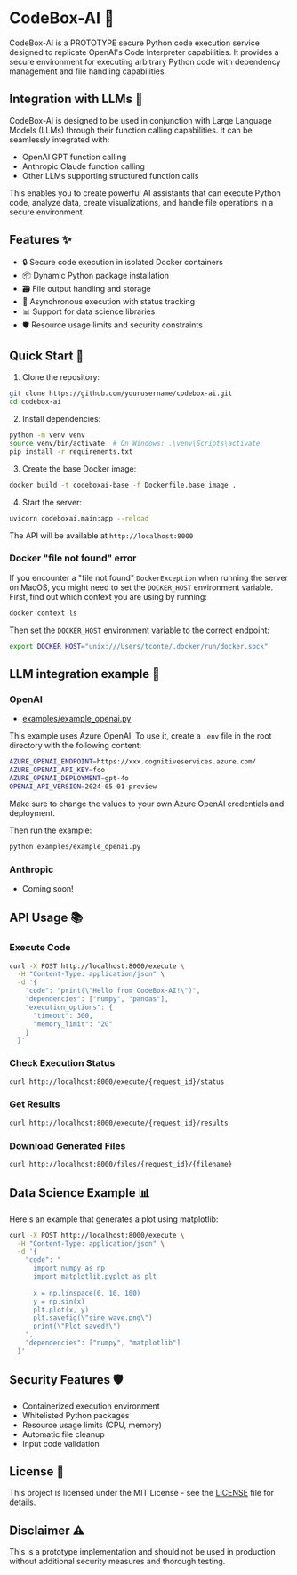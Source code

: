 # CodeBox-AI 🤖

CodeBox-AI is a PROTOTYPE secure Python code execution service designed to replicate OpenAI's Code Interpreter capabilities. It provides a secure environment for executing arbitrary Python code with dependency management and file handling capabilities.

## Integration with LLMs 🧠

CodeBox-AI is designed to be used in conjunction with Large Language Models (LLMs) through their function calling capabilities. It can be seamlessly integrated with:
- OpenAI GPT function calling
- Anthropic Claude function calling
- Other LLMs supporting structured function calls

This enables you to create powerful AI assistants that can execute Python code, analyze data, create visualizations, and handle file operations in a secure environment.

## Features ✨

- 🔒 Secure code execution in isolated Docker containers
- 📦 Dynamic Python package installation
- 🗃️ File output handling and storage
- 🔄 Asynchronous execution with status tracking
- 📊 Support for data science libraries
- 🛡️ Resource usage limits and security constraints

## Quick Start 🚀

1. Clone the repository:
```bash
git clone https://github.com/yourusername/codebox-ai.git
cd codebox-ai
```

2. Install dependencies:
```bash
python -m venv venv
source venv/bin/activate  # On Windows: .\venv\Scripts\activate
pip install -r requirements.txt
```

3. Create the base Docker image:
```bash
docker build -t codeboxai-base -f Dockerfile.base_image .
```

4. Start the server:
```bash
uvicorn codeboxai.main:app --reload
```

The API will be available at `http://localhost:8000`

### Docker "file not found" error

If you encounter a "file not found" `DockerException` when running the server on MacOS, you might need to set the `DOCKER_HOST` environment variable. First, find out which context you are using by running:

```bash
docker context ls
```

Then set the `DOCKER_HOST` environment variable to the correct endpoint:

```bash
export DOCKER_HOST="unix:///Users/tconte/.docker/run/docker.sock"
```

## LLM integration example 🤝

### OpenAI

- [examples/example_openai.py](examples/example_openai.py)

This example uses Azure OpenAI. To use it, create a `.env` file in the root directory with the following content:

```bash
AZURE_OPENAI_ENDPOINT=https://xxx.cognitiveservices.azure.com/
AZURE_OPENAI_API_KEY=foo
AZURE_OPENAI_DEPLOYMENT=gpt-4o
OPENAI_API_VERSION=2024-05-01-preview
```

Make sure to change the values to your own Azure OpenAI credentials and deployment.

Then run the example:

```bash
python examples/example_openai.py
```

### Anthropic

- Coming soon!

## API Usage 📚

### Execute Code
```bash
curl -X POST http://localhost:8000/execute \
  -H "Content-Type: application/json" \
  -d '{
    "code": "print(\"Hello from CodeBox-AI!\")",
    "dependencies": ["numpy", "pandas"],
    "execution_options": {
      "timeout": 300,
      "memory_limit": "2G"
    }
  }'
```

### Check Execution Status
```bash
curl http://localhost:8000/execute/{request_id}/status
```

### Get Results
```bash
curl http://localhost:8000/execute/{request_id}/results
```

### Download Generated Files
```bash
curl http://localhost:8000/files/{request_id}/{filename}
```

## Data Science Example 📊

Here's an example that generates a plot using matplotlib:

```bash
curl -X POST http://localhost:8000/execute \
  -H "Content-Type: application/json" \
  -d '{
    "code": "
      import numpy as np
      import matplotlib.pyplot as plt
      
      x = np.linspace(0, 10, 100)
      y = np.sin(x)
      plt.plot(x, y)
      plt.savefig(\"sine_wave.png\")
      print(\"Plot saved!\")
    ",
    "dependencies": ["numpy", "matplotlib"]
  }'
```

## Security Features 🛡️

- Containerized execution environment
- Whitelisted Python packages
- Resource usage limits (CPU, memory)
- Automatic file cleanup
- Input code validation

## License 📄

This project is licensed under the MIT License - see the [LICENSE](LICENSE) file for details.

## Disclaimer ⚠️

This is a prototype implementation and should not be used in production without additional security measures and thorough testing.
